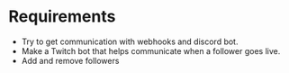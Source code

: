 # Requirements

- Try to get communication with webhooks and discord bot.
- Make a Twitch bot that helps communicate when a follower goes live.
- Add and remove followers
